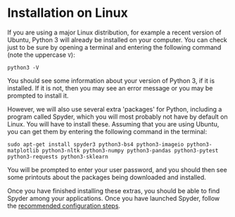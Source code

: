 # Installation on Linux

If you are using a major Linux distribution, for example a recent version of Ubuntu, Python 3 will already be installed on your computer. You can check just to be sure by opening a terminal and entering the following command (note the uppercase `V`):

```shell
python3 -V
```

You should see some information about your version of Python 3, if it is installed. If it is not, then you may see an error message or you may be prompted to install it.

However, we will also use several extra 'packages' for Python, including a program called Spyder, which you will most probably not have by default on Linux. You will have to install these. Assuming that you are using Ubuntu, you can get them by entering the following command in the terminal:

```shell
sudo apt-get install spyder3 python3-bs4 python3-imageio python3-matplotlib python3-nltk python3-numpy python3-pandas python3-pytest python3-requests python3-sklearn
```

You will be prompted to enter your user password, and you should then see some printouts about the packages being downloaded and installed.

Once you have finished installing these extras, you should be able to find Spyder among your applications. Once you have launched Spyder, follow the [recommended configuration steps](spyder.md).
